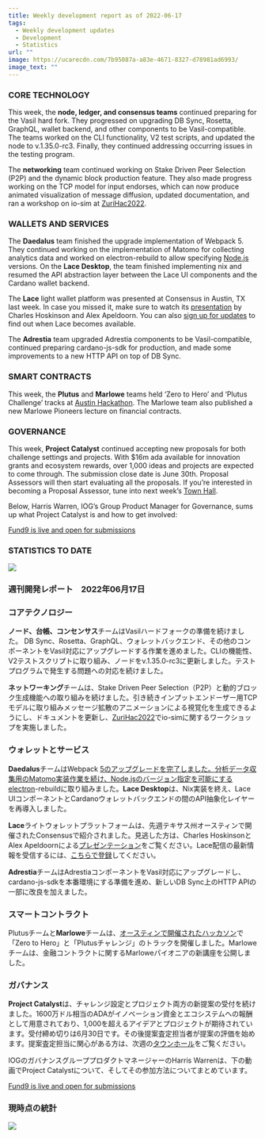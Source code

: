 ```yaml
---
title: Weekly development report as of 2022-06-17
tags:
  - Weekly development updates
  - Development
  - Statistics
url: ""
image: https://ucarecdn.com/7b95087a-a83e-4671-8327-d78981ad6993/
image_text: ""
---
```


### CORE TECHNOLOGY

This week, the **node, ledger, and consensus teams** continued preparing for the Vasil hard fork. They progressed on upgrading DB Sync, Rosetta, GraphQL, wallet backend, and other components to be Vasil-compatible. The teams worked on the CLI functionality, V2 test scripts, and updated the node to v.1.35.0-rc3. Finally, they continued addressing occurring issues in the testing program.

The **networking** team continued working on Stake Driven Peer Selection (P2P) and the dynamic block production feature. They also made progress working on the TCP model for input endorses, which can now produce animated visualization of message diffusion, updated documentation, and ran a workshop on io-sim at [ZuriHac2022](https://zfoh.ch/zurihac2022/).

### WALLETS AND SERVICES 

The **Daedalus** team finished the upgrade implementation of Webpack 5. They continued working on the implementation of Matomo for collecting analytics data and worked on electron-rebuild to allow specifying [Node.js](Node.js) versions. On the **Lace Desktop**, the team finished implementing nix and resumed the API abstraction layer between the Lace UI components and the Cardano wallet backend. 

The **Lace** light wallet platform was presented at Consensus in Austin, TX last week. In case you missed it, make sure to watch its [presentation](https://www.youtube.com/watch?v=Q4Z83TSdEfg) by Charles Hoskinson and Alex Apeldoorn. You can also [sign up for updates](https://www.lace.io/?utm_campaign=Lace%20Platform&utm_source=IOG&utm_medium=blog&utm_term=lace&utm_content=registration%20is%20live) to find out when Lace becomes available. 

The **Adrestia** team upgraded Adrestia components to be Vasil-compatible, continued preparing cardano-js-sdk for production, and made some improvements to a new HTTP API on top of DB Sync.

### SMART CONTRACTS

This week, the **Plutus** and **Marlowe** teams held ‘Zero to Hero’ and ‘Plutus Challenge’ tracks at [Austin Hackathon](https://iogmeetups2022.co.uk/). The Marlowe team also published a new Marlowe Pioneers lecture on financial contracts. 

### GOVERNANCE

This week, **Project Catalyst** continued accepting new proposals for both challenge settings and projects. With $16m ada available for innovation grants and ecosystem rewards, over 1,000 ideas and projects are expected to come through. The submission close date is June 30th. Proposal Assessors will then start evaluating all the proposals. If you’re interested in becoming a Proposal Assessor, tune into next week’s [Town Hall](https://bit.ly/3rCicSR).

Below, Harris Warren, IOG’s Group Product Manager for Governance, sums up what Project Catalyst is and how to get involved:

[Fund9 is live and open for submissions](https://youtu.be/pOdOWDuoOlM?__ec_inline=1)

### STATISTICS TO DATE

![](https://lh5.googleusercontent.com/c3jDRgiDCgdYhOM7V9EKgAsw8p2--ecWRWdXOxuaNRfbn2g8vrXNR6T2K_3nYTFop0SXCf6FrCRXA8OgnJt1booInZsZ3F9eNAXJWZN4sUVwOX2OrOnVapT-tNY85fFpcVLX8Fn0-TTAgIPQnQ)

### 週刊開発レポート　2022年06月17日

### コアテクノロジー

**ノード、台帳、コンセンサス**チームはVasilハードフォークの準備を続けました。 DB Sync、Rosetta、GraphQL、ウォレットバックエンド、その他のコンポーネントをVasil対応にアップグレードする作業を進めました。CLIの機能性、V2テストスクリプトに取り組み、ノードをv.1.35.0-rc3に更新しました。テストプログラムで発生する問題への対応を続けました。

**ネットワーキング**チームは、Stake Driven Peer Selection（P2P）と動的ブロック生成機能への取り組みを続けました。引き続きインプットエンドーザー用TCPモデルに取り組みメッセージ拡散のアニメーションによる視覚化を生成できるようにし、ドキュメントを更新し、[ZuriHac2022](https://zfoh.ch/zurihac2022/)でio-simに関するワークショップを実施しました。

### ウォレットとサービス 

**Daedalus**チームはWebpack [5のアップグレードを完了しました。分析データ収集用のMatomo実装作業を続け、Node.jsのバージョン指定を可能にするelectron](5のアップグレードを完了しました。分析データ収集用のMatomo実装作業を続け、Node.jsのバージョン指定を可能にするelectron)\-rebuildに取り組みました。**Lace Desktop**は、Nix実装を終え、Lace UIコンポーネントとCardanoウォレットバックエンドの間のAPI抽象化レイヤーを再導入しました。 

**Lace**ライトウォレットプラットフォームは、先週テキサス州オースティンで開催されたConsensusで紹介されました。見逃した方は、Charles HoskinsonとAlex Apeldoornによる[プレゼンテーション](https://www.youtube.com/watch?v=Q4Z83TSdEfg)をご覧ください。Lace配信の最新情報を受信するには、[こちらで登録](https://www.lace.io/?utm_campaign=Lace%20Platform&utm_source=IOG&utm_medium=blog&utm_term=lace&utm_content=registration%20is%20live)してください。 

**Adrestia**チームはAdrestiaコンポーネントをVasil対応にアップグレードし、cardano-js-sdkを本番環境にする準備を進め、新しいDB Sync上のHTTP APIの一部に改良を加えました。

### スマートコントラクト

Plutusチームと**Marlowe**チームは、[オースティンで開催されたハッカソン](https://iogmeetups2022.co.uk/)で「Zero to Hero」と「Plutusチャレンジ」のトラックを開催しました。Marloweチームは、金融コントラクトに関するMarloweパイオニアの新講座を公開しました。 

### ガバナンス

**Project Catalyst**は、チャレンジ設定とプロジェクト両方の新提案の受付を続けました。1600万ドル相当のADAがイノベーション資金とエコシステムへの報酬として用意されており、1,000を超えるアイデアとプロジェクトが期待されています。受付締め切りは6月30日です。その後提案査定担当者が提案の評価を始めます。提案査定担当に関心がある方は、次週の[タウンホール](https://bit.ly/3rCicSR)をご覧ください。

IOGのガバナンスグループプロダクトマネージャーのHarris Warrenは、下の動画でProject Catalystについて、そしてその参加方法についてまとめています。

[Fund9 is live and open for submissions](https://youtu.be/pOdOWDuoOlM?__ec_inline=1)

### 現時点の統計

![](https://lh6.googleusercontent.com/GbY3oAR-UkJdbGQJ5Bt_oFStYUMc6u32zmKWUlr01hWyemD9_y_gd_CPjKHe1yqCJ6SVBYXItWDhPTjvBtazxLT2GTEaumQAwWFWAqhHp58XEFX9re9pjfjnugnzhp-JoUyV3Rrvon6rVtrTgA)

